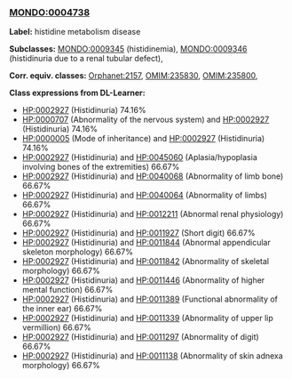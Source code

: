 
### [MONDO:0004738](http://purl.obolibrary.org/obo/MONDO_0004738)
**Label:** histidine metabolism disease

**Subclasses:** [MONDO:0009345](http://purl.obolibrary.org/obo/MONDO_0009345) (histidinemia), [MONDO:0009346](http://purl.obolibrary.org/obo/MONDO_0009346) (histidinuria due to a renal tubular defect), 

**Corr. equiv. classes:** [Orphanet:2157](http://www.orpha.net/ORDO/Orphanet_2157), [OMIM:235830](http://purl.obolibrary.org/obo/OMIM_235830), [OMIM:235800](http://purl.obolibrary.org/obo/OMIM_235800), 

**Class expressions from DL-Learner:**

- [HP:0002927](http://purl.obolibrary.org/obo/HP_0002927) (Histidinuria) 74.16%
- [HP:0000707](http://purl.obolibrary.org/obo/HP_0000707) (Abnormality of the nervous system) and [HP:0002927](http://purl.obolibrary.org/obo/HP_0002927) (Histidinuria) 74.16%
- [HP:0000005](http://purl.obolibrary.org/obo/HP_0000005) (Mode of inheritance) and [HP:0002927](http://purl.obolibrary.org/obo/HP_0002927) (Histidinuria) 74.16%
- [HP:0002927](http://purl.obolibrary.org/obo/HP_0002927) (Histidinuria) and [HP:0045060](http://purl.obolibrary.org/obo/HP_0045060) (Aplasia/hypoplasia involving bones of the extremities) 66.67%
- [HP:0002927](http://purl.obolibrary.org/obo/HP_0002927) (Histidinuria) and [HP:0040068](http://purl.obolibrary.org/obo/HP_0040068) (Abnormality of limb bone) 66.67%
- [HP:0002927](http://purl.obolibrary.org/obo/HP_0002927) (Histidinuria) and [HP:0040064](http://purl.obolibrary.org/obo/HP_0040064) (Abnormality of limbs) 66.67%
- [HP:0002927](http://purl.obolibrary.org/obo/HP_0002927) (Histidinuria) and [HP:0012211](http://purl.obolibrary.org/obo/HP_0012211) (Abnormal renal physiology) 66.67%
- [HP:0002927](http://purl.obolibrary.org/obo/HP_0002927) (Histidinuria) and [HP:0011927](http://purl.obolibrary.org/obo/HP_0011927) (Short digit) 66.67%
- [HP:0002927](http://purl.obolibrary.org/obo/HP_0002927) (Histidinuria) and [HP:0011844](http://purl.obolibrary.org/obo/HP_0011844) (Abnormal appendicular skeleton morphology) 66.67%
- [HP:0002927](http://purl.obolibrary.org/obo/HP_0002927) (Histidinuria) and [HP:0011842](http://purl.obolibrary.org/obo/HP_0011842) (Abnormality of skeletal morphology) 66.67%
- [HP:0002927](http://purl.obolibrary.org/obo/HP_0002927) (Histidinuria) and [HP:0011446](http://purl.obolibrary.org/obo/HP_0011446) (Abnormality of higher mental function) 66.67%
- [HP:0002927](http://purl.obolibrary.org/obo/HP_0002927) (Histidinuria) and [HP:0011389](http://purl.obolibrary.org/obo/HP_0011389) (Functional abnormality of the inner ear) 66.67%
- [HP:0002927](http://purl.obolibrary.org/obo/HP_0002927) (Histidinuria) and [HP:0011339](http://purl.obolibrary.org/obo/HP_0011339) (Abnormality of upper lip vermillion) 66.67%
- [HP:0002927](http://purl.obolibrary.org/obo/HP_0002927) (Histidinuria) and [HP:0011297](http://purl.obolibrary.org/obo/HP_0011297) (Abnormality of digit) 66.67%
- [HP:0002927](http://purl.obolibrary.org/obo/HP_0002927) (Histidinuria) and [HP:0011138](http://purl.obolibrary.org/obo/HP_0011138) (Abnormality of skin adnexa morphology) 66.67%


